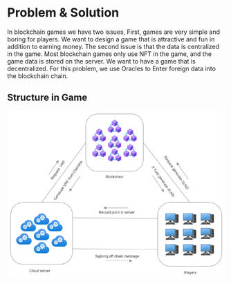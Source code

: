 # Problem & Solution

In blockchain games we have two issues, First, games are very simple and boring for players. We want to design a game that is attractive and fun in addition to earning money. The second issue is that the data is centralized in the game. Most blockchain games only use NFT in the game, and the game data is stored on the server. We want to have a game that is decentralized. For this problem, we use Oracles to Enter foreign data into the blockchain chain.

## Structure in Game

![](<../.gitbook/assets/Network-Diagram-Manual (1) (1).png>)
